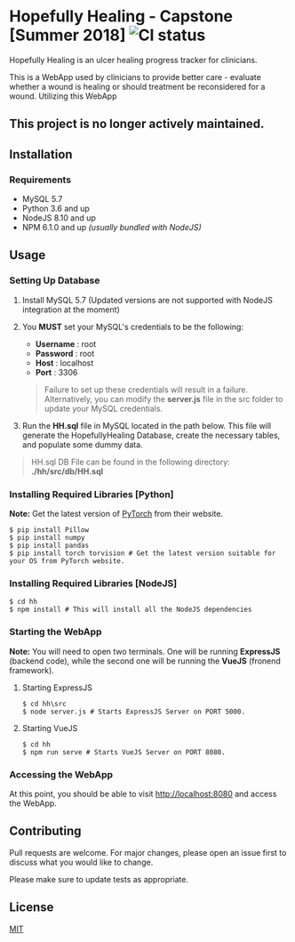 # Hopefully Healing - Capstone [Summer 2018] ![CI status](https://img.shields.io/badge/build-passing-brightgreen.svg)

Hopefully Healing is an ulcer healing progress tracker for clinicians.

This is a WebApp used by clinicians to provide better care - evaluate whether a wound is healing or should treatment be reconsidered for a wound. Utilizing this WebApp 


## **This project is no longer actively maintained.**

## Installation

### Requirements
* MySQL 5.7
* Python 3.6 and up
* NodeJS 8.10 and up
* NPM 6.1.0 and up *(usually bundled with NodeJS)*

## Usage

### Setting Up Database
1. Install MySQL 5.7 (Updated versions are not supported with NodeJS integration at the moment)
2. You **MUST** set your MySQL's credentials to be the following:

   - **Username** : root
   - **Password** : root
   - **Host** : localhost
   - **Port** : 3306



   > Failure to set up these credentials will result in a failure. Alternatively, you can modify the **server.js** file in the src folder to update your MySQL credentials.

3. Run the **HH.sql** file in MySQL located in the path below. This file will generate the HopefullyHealing Database, create the necessary tables, and populate some dummy data.

> HH.sql DB File can be found in the following directory: **./hh/src/db/HH.sql**


### Installing Required Libraries [Python]

**Note:** Get the latest version of [PyTorch](https://pytorch.org/) from their website.

```
$ pip install Pillow
$ pip install numpy
$ pip install pandas
$ pip install torch torvision # Get the latest version suitable for your OS from PyTorch website.
```

### Installing Required Libraries [NodeJS]

```
$ cd hh
$ npm install # This will install all the NodeJS dependencies
```

### Starting the WebApp
**Note:** You will need to open two terminals. One will be running **ExpressJS** (backend code), while the second one will be running the **VueJS** (fronend framework).

1. Starting ExpressJS
   ```
   $ cd hh\src
   $ node server.js # Starts ExpressJS Server on PORT 5000.
   ```

2. Starting VueJS
   ```
   $ cd hh
   $ npm run serve # Starts VueJS Server on PORT 8080.
   ```

### Accessing the WebApp

At this point, you should be able to visit [http://localhost:8080](http://localhost:8080) and access the WebApp.

## Contributing
Pull requests are welcome. For major changes, please open an issue first to discuss what you would like to change.

Please make sure to update tests as appropriate.


## License
[MIT](https://choosealicense.com/licenses/mit/)
